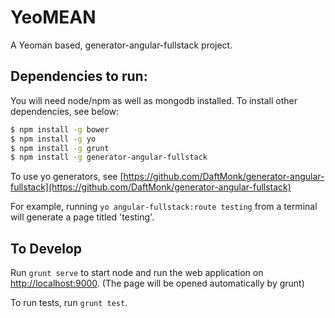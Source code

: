 YeoMEAN
=======

A Yeoman based, generator-angular-fullstack project.

## Dependencies to run:

You will need node/npm as well as mongodb installed. To install other dependencies, see below:

```sh
$ npm install -g bower
$ npm install -g yo
$ npm install -g grunt
$ npm install -g generator-angular-fullstack
```

To use yo generators, see [https://github.com/DaftMonk/generator-angular-fullstack](https://github.com/DaftMonk/generator-angular-fullstack)

For example, running ```yo angular-fullstack:route testing``` from a terminal will generate a page titled 'testing'.

## To Develop

Run ```grunt serve``` to start node and run the web application on [http://localhost:9000](http://localhost:9000). (The page will be opened automatically by grunt)

To run tests, run ```grunt test```.